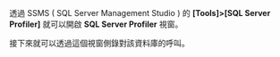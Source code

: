 透過 SSMS ( SQL Server Management Studio ) 的 **[Tools]>[SQL Server Profiler]** 就可以開啟 **SQL Server Profiler** 視窗。

接下來就可以透過這個視窗側錄對該資料庫的呼叫。

